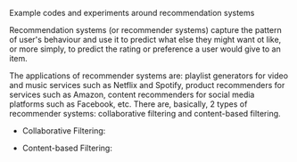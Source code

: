 Example codes and experiments around recommendation systems

Recommendation systems (or recommender systems) capture the pattern of user's behaviour and use it to predict what else they might want ot like, or more simply, to predict the rating or preference a user would give to an item.

The applications of recommender systems are: playlist generators for video and music services such as Netflix and Spotify, product recommenders for services such as Amazon, content recommenders for social media platforms such as Facebook, etc.
There are, basically, 2 types of recommender systems: collaborative filtering and content-based filtering.

- Collaborative Filtering:


- Content-based Filtering:

